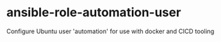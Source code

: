 # ansible-role-automation-user
Configure Ubuntu user 'automation' for use with docker and CICD tooling
